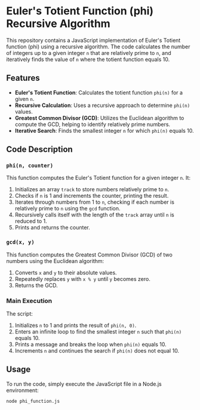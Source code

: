 # Euler's Totient Function (phi) Recursive Algorithm

This repository contains a JavaScript implementation of Euler's Totient function (phi) using a recursive algorithm. The code calculates the number of integers up to a given integer `n` that are relatively prime to `n`, and iteratively finds the value of `n` where the totient function equals 10.

## Features

- **Euler's Totient Function**: Calculates the totient function `phi(n)` for a given `n`.
- **Recursive Calculation**: Uses a recursive approach to determine `phi(n)` values.
- **Greatest Common Divisor (GCD)**: Utilizes the Euclidean algorithm to compute the GCD, helping to identify relatively prime numbers.
- **Iterative Search**: Finds the smallest integer `n` for which `phi(n)` equals 10.

## Code Description

### `phi(n, counter)`

This function computes the Euler's Totient function for a given integer `n`. It:
1. Initializes an array `track` to store numbers relatively prime to `n`.
2. Checks if `n` is 1 and increments the counter, printing the result.
3. Iterates through numbers from 1 to `n`, checking if each number is relatively prime to `n` using the `gcd` function.
4. Recursively calls itself with the length of the `track` array until `n` is reduced to 1.
5. Prints and returns the counter.

### `gcd(x, y)`

This function computes the Greatest Common Divisor (GCD) of two numbers using the Euclidean algorithm:
1. Converts `x` and `y` to their absolute values.
2. Repeatedly replaces `y` with `x % y` until `y` becomes zero.
3. Returns the GCD.

### Main Execution

The script:
1. Initializes `n` to 1 and prints the result of `phi(n, 0)`.
2. Enters an infinite loop to find the smallest integer `n` such that `phi(n)` equals 10.
3. Prints a message and breaks the loop when `phi(n)` equals 10.
4. Increments `n` and continues the search if `phi(n)` does not equal 10.

## Usage

To run the code, simply execute the JavaScript file in a Node.js environment:

```bash
node phi_function.js
